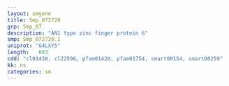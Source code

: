 ```yaml
---
layout: smgene
title: Smp_072720
grp: Smp_07
description: "AN1 type zinc finger protein 6"
smp: Smp_072720.1
uniprot: "G4LXY5"
length:   663
cdd: "cl01438, cl22598, pfam01428, pfam01754, smart00154, smart00259"
kk: ns
categories: sm
---
```

